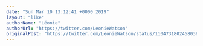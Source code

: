 ```yaml
---
date: "Sun Mar 10 13:12:41 +0000 2019"
layout: "like"
authorName: "Léonie"
authorUrl: "https://twitter.com/LeonieWatson"
originalPost: "https://twitter.com/LeonieWatson/status/1104731802458038273"
---
```

